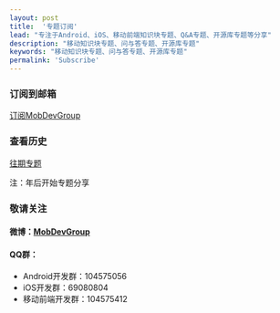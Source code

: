 ```yaml
---
layout: post
title:  '专题订阅'
lead: "专注于Android、iOS、移动前端知识块专题、Q&A专题、开源库专题等分享"
description: "移动知识块专题、问与答专题、开源库专题"
keywords: "移动知识块专题、问与答专题、开源库专题"
permalink: 'Subscribe'
---
```


### 订阅到邮箱
[订阅MobDevGroup](https://tinyletter.com/mobdevgroup)

### 查看历史

[往期专题](http://tinyletter.com/mobdevgroup/archive)

注：年后开始专题分享

### 敬请关注

#### 微博：[MobDevGroup](http://weibo.com/mobdevgroup)

#### QQ群：
* Android开发群：104575056
* iOS开发群：69080804
* 移动前端开发群：104575412
